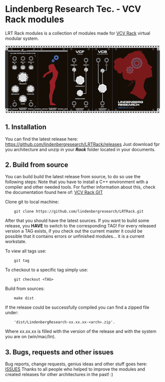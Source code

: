 # Lindenberg Research Tec. - VCV Rack modules
LRT Rack modules is a collection of modules made for [VCV Rack](https://vcvrack.com) virtual modular system.

![SCREENSHOT](doc/LRTRackModules_0.5.210.png)


## 1. Installation

You can find the latest release here: https://github.com/lindenbergresearch/LRTRack/releases
Just download fpr you architecture and unzip in your _**Rack**_ folder located in your documents.


## 2. Build from source

You can build build the latest release from source, to do so use the following steps:
Note that you have to install a C++ environment with a compiler and other needed tools.
For further information about this, check the documentation found here of: [VCV Rack GIT](https://github.com/VCVRack/Rack)

Clone git to local machine:

        git clone https://github.com/lindenbergresearch/LRTRack.git

After that you should have the latest sources. If you want to build some release, you **HAVE**
to switch to the corresponding TAG! For every released version a TAG exists, if you check out the current master it could be
possible that it contains errors or unfinished modules... it is a current workstate.

To view all tags use:

        git tag

To checkout to a specific tag simply use:

        git checkout <TAG>

Build from sources:

        make dist

If the release could be successfully compiled you can find a zipped file under:

        'dist/LindenbergResearch-xx.xx.xx-<arch>.zip'.

Where xx.xx.xx is filled with the version of the release and <arch> with the system you are on (win/mac/lin).

## 3. Bugs, requests and other issues

Bug reports, change requests, genius ideas and other stuff goes here: [ISSUES](https://github.com/lindenbergresearch/LRTRack/issues)
Thanks to all people who helped to improve the modules and created releases for other architectures in the past! :)


